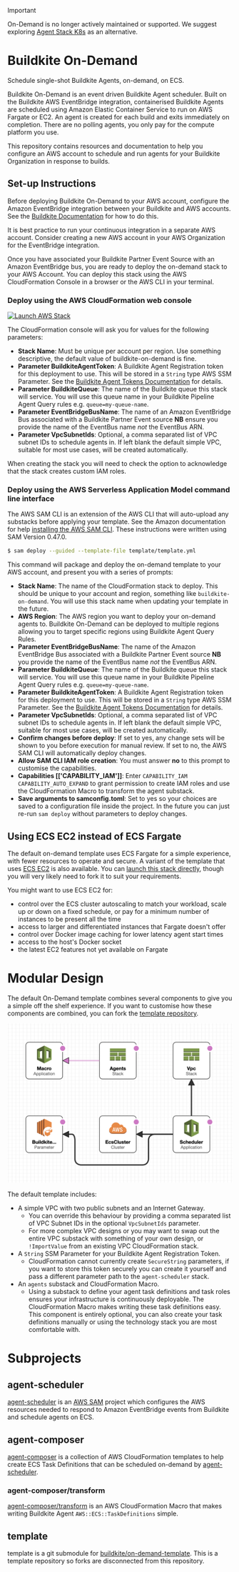 > [!IMPORTANT]
> On-Demand is no longer actively maintained or supported. We suggest exploring [Agent Stack K8s](https://github.com/buildkite/agent-stack-k8s) as an alternative.

# Buildkite On-Demand

Schedule single-shot Buildkite Agents, on-demand, on ECS.

Buildkite On-Demand is an event driven Buildkite Agent scheduler. Built on the
Buildkite AWS EventBridge integration, containerised Buildkite Agents are
scheduled using Amazon Elastic Container Service to run on AWS Fargate or EC2.
An agent is created for each build and exits immediately on completion. There
are no polling agents, you only pay for the compute platform you use.

This repository contains resources and documentation to help you configure an
AWS account to schedule and run agents for your Buildkite Organization in
response to builds.

## Set-up Instructions

Before deploying Buildkite On-Demand to your AWS account, configure the Amazon
EventBridge integration between your Buildkite and AWS accounts. See the
[Buildkite Documentation](https://buildkite.com/docs/integrations/amazon-eventbridge)
for how to do this.

It is best practice to run your continuous integration in a separate AWS
account. Consider creating a new AWS account in your AWS Organization for the
EventBridge integration.

Once you have associated your Buildkite Partner Event Source with an Amazon
EventBridge bus, you are ready to deploy the on-demand stack to your AWS
Account. You can deploy this stack using the AWS CloudFormation Console in a
browser or the AWS CLI in your terminal.

### Deploy using the AWS CloudFormation web console

[![Launch AWS Stack](https://cdn.rawgit.com/buildkite/cloudformation-launch-stack-button-svg/master/launch-stack.svg)](https://console.aws.amazon.com/cloudformation/home#/stacks/new?stackName=buildkite-on-demand&templateURL=https://buildkite-serverless-apps-us-east-1.s3.amazonaws.com/on-demand/template/latest/template.yml)

The CloudFormation console will ask you for values for the following parameters:

* **Stack Name**: Must be unique per account per region. Use something
descriptive, the default value of buildkite-on-demand is fine.
* **Parameter BuildkiteAgentToken**: A Buildkite Agent Registration token for
this deployment to use. This will be stored in a `String` type AWS SSM
Parameter. See the
[Buildkite Agent Tokens Documentation](https://buildkite.com/docs/agent/v3/tokens)
for details.
* **Parameter BuildkiteQueue**: The name of the Buildkite queue this stack will
service. You will use this queue name in your Buildkite Pipeline Agent Query
rules e.g. `queue=my-queue-name`.
* **Parameter EventBridgeBusName**: The name of an Amazon EventBridge Bus
associated with a Buildkite Partner Event source **NB** ensure you provide the
name of the EventBus name _not_ the EventBus ARN.
* **Parameter VpcSubnetIds**: Optional, a comma separated list of VPC subnet IDs
to schedule agents in. If left blank the default simple VPC, suitable for most
use cases, will be created automatically.

When creating the stack you will need to check the option to acknowledge that
the stack creates custom IAM roles.

### Deploy using the AWS Serverless Application Model command line interface

The AWS SAM CLI is an extension of the AWS CLI that will auto-upload any
substacks before applying your template. See the Amazon documentation for help
[installing the AWS SAM CLI](https://docs.aws.amazon.com/serverless-application-model/latest/developerguide/serverless-sam-cli-install.html). These instructions were
written using SAM Version 0.47.0.

```bash
$ sam deploy --guided --template-file template/template.yml
```

This command will package and deploy the on-demand template to your AWS account,
and present you with a series of prompts:

* **Stack Name**: The name of the CloudFormation stack to deploy. This should
be unique to your account and region, something like
`buildkite-on-demand`. You will use this stack name when updating your template
in the future.
* **AWS Region**: The AWS region you want to deploy your on-demand agents to. Buildkite On-Demand can be deployed to multiple regions allowing you to target specific
regions using Buildkite Agent Query Rules.
* **Parameter EventBridgeBusName**: The name of the Amazon EventBridge Bus
associated with a Buildkite Partner Event source **NB** you provide the name of
the EventBus name _not_ the EventBus ARN.
* **Parameter BuildkiteQueue**: The name of the Buildkite queue this stack will
service. You will use this queue name in your Buildkite Pipeline Agent Query
rules e.g. `queue=my-queue-name`.
* **Parameter BuildkiteAgentToken**: A Buildkite Agent Registration token for
this deployment to use. This will be stored in a `String` type AWS SSM
Parameter. See the
[Buildkite Agent Tokens Documentation](https://buildkite.com/docs/agent/v3/tokens)
for details.
* **Parameter VpcSubnetIds**: Optional, a comma separated list of VPC subnet IDs
to schedule agents in. If left blank the default simple VPC, suitable for most
use cases, will be created automatically.
* **Confirm changes before deploy**: If set to yes, any change sets will be
shown to you before execution for manual review. If set to no, the AWS SAM CLI
will automatically deploy changes.
* **Allow SAM CLI IAM role creation**: You must answer **no** to this prompt to
customise the capabilities.
* **Capabilities [['CAPABILITY_IAM']]**: Enter
`CAPABILITY_IAM CAPABILITY_AUTO_EXPAND` to grant permission to create IAM roles
and use the CloudFormation Macro to transform the agent substack.
* **Save arguments to samconfig.toml**: Set to yes so your choices are saved to
a configuration file inside the project. In the future you can just re-run
`sam deploy` without parameters to deploy changes.

## Using ECS EC2 instead of ECS Fargate

The default on-demand template uses ECS Fargate for a simple experience, with
fewer resources to operate and secure. A variant of the template that uses
[ECS EC2](https://github.com/buildkite/on-demand-template/tree/ec2)
is also available. You can [launch this stack directly](https://console.aws.amazon.com/cloudformation/home?region=us-east-1#/stacks/create/template?stackName=buildkite-on-demand&templateURL=https://buildkite-serverless-apps-us-east-1.s3.amazonaws.com/on-demand/template/ec2/template.yml), though you will very likely need to fork it to suit your
requirements.

You might want to use ECS EC2 for:

- control over the ECS cluster autoscaling to match your workload, scale up or
down on a fixed schedule, or pay for a minimum number of instances to be present
all the time
- access to larger and differentiated instances that Fargate doesn't offer
- control over Docker image caching for lower latency agent start times
- access to the host's Docker socket
- the latest EC2 features not yet available on Fargate

# Modular Design

The default On-Demand template combines several components to give you a simple
off the shelf experience. If you want to customise how these components are
combined, you can fork the [template repository](https://github.com/buildkite/on-demand-template).

![](images/template.png)

The default template includes:

- A simple VPC with two public subnets and an Internet Gateway.
	- You can override this behaviour by providing a comma separated list of
	VPC Subnet IDs in the optional `VpcSubnetIds` parameter.
	- For more complex VPC designs or you may want to swap out the entire VPC
	substack with something of your own design, or `!ImportValue` from an
	existing VPC CloudFormation stack.
- A `String` SSM Parameter for your Buildkite Agent Registration Token.
	- CloudFormation cannot currently create `SecureString` parameters, if you
	want to store this token securely you can create it yourself and pass a
	different parameter path to the `agent-scheduler` stack.
- An `agents` substack and CloudFormation Macro.
	- Using a substack to define your agent task definitions and task roles
	ensures your infrastructure is continuously deployable. The CloudFormation
	Macro makes writing these task definitions easy. This component is
	entirely optional, you can also create your task definitions manually or
	using the technology stack you are most comfortable with.

# Subprojects

## agent-scheduler

[agent-scheduler](agent-scheduler) is an [AWS SAM](https://aws.amazon.com/serverless/sam/)
project which configures the AWS resources needed to respond to Amazon
EventBridge events from Buildkite and schedule agents on ECS.

## agent-composer

[agent-composer](agent-composer) is a collection of AWS CloudFormation templates
to help create ECS Task Definitions that can be scheduled on-demand by
[agent-scheduler](#agent-scheduler).

### agent-composer/transform

[agent-composer/transform](agent-composer/transform) is an AWS CloudFormation
Macro that makes writing Buildkite Agent `AWS::ECS::TaskDefinitions` simple.

## template

template is a git submodule for
[buildkite/on-demand-template](https://github.com/buildkite/on-demand-template).
This is a template repository so forks are disconnected from this repository.

